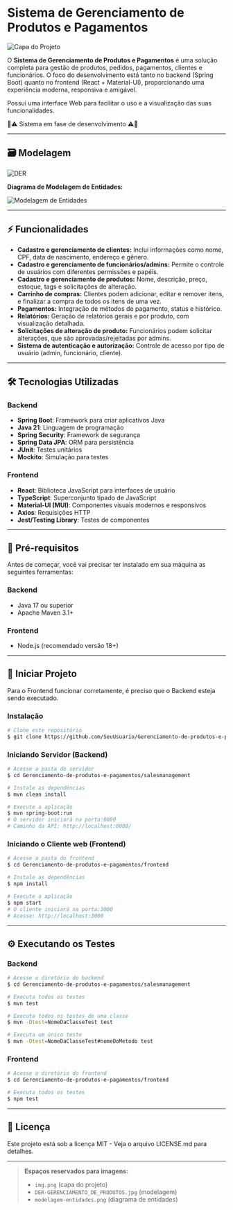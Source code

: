 # Sistema de Gerenciamento de Produtos e Pagamentos

![Capa do Projeto](img.png)

O **Sistema de Gerenciamento de Produtos e Pagamentos** é uma solução completa para gestão de produtos, pedidos, pagamentos, clientes e funcionários. O foco do desenvolvimento está tanto no backend (Spring Boot) quanto no frontend (React + Material-UI), proporcionando uma experiência moderna, responsiva e amigável.

Possui uma interface Web para facilitar o uso e a visualização das suas funcionalidades.

🚧⚠️ Sistema em fase de desenvolvimento ⚠️🚧

---

## 🗃️ Modelagem

![DER](DER-GERENCIAMENTO_DE_PRODUTOS.jpg)

**Diagrama de Modelagem de Entidades:**

![Modelagem de Entidades](modelagem-entidades.png)

---

## ⚡ Funcionalidades
- **Cadastro e gerenciamento de clientes:** Inclui informações como nome, CPF, data de nascimento, endereço e gênero.
- **Cadastro e gerenciamento de funcionários/admins:** Permite o controle de usuários com diferentes permissões e papéis.
- **Cadastro e gerenciamento de produtos:** Nome, descrição, preço, estoque, tags e solicitações de alteração.
- **Carrinho de compras:** Clientes podem adicionar, editar e remover itens, e finalizar a compra de todos os itens de uma vez.
- **Pagamentos:** Integração de métodos de pagamento, status e histórico.
- **Relatórios:** Geração de relatórios gerais e por produto, com visualização detalhada.
- **Solicitações de alteração de produto:** Funcionários podem solicitar alterações, que são aprovadas/rejeitadas por admins.
- **Sistema de autenticação e autorização:** Controle de acesso por tipo de usuário (admin, funcionário, cliente).

---

## 🛠️ Tecnologias Utilizadas

### Backend
- **Spring Boot**: Framework para criar aplicativos Java
- **Java 21**: Linguagem de programação
- **Spring Security**: Framework de segurança
- **Spring Data JPA**: ORM para persistência
- **JUnit**: Testes unitários
- **Mockito**: Simulação para testes

### Frontend
- **React**: Biblioteca JavaScript para interfaces de usuário
- **TypeScript**: Superconjunto tipado de JavaScript
- **Material-UI (MUI)**: Componentes visuais modernos e responsivos
- **Axios**: Requisições HTTP
- **Jest/Testing Library**: Testes de componentes

---

## 📌 Pré-requisitos
Antes de começar, você vai precisar ter instalado em sua máquina as seguintes ferramentas:

### Backend
- Java 17 ou superior
- Apache Maven 3.1+

### Frontend
- Node.js (recomendado versão 18+)

---

## 🚀 Iniciar Projeto
Para o Frontend funcionar corretamente, é preciso que o Backend esteja sendo executado.

### Instalação
```bash
# Clone este repositório
$ git clone https://github.com/SeuUsuario/Gerenciamento-de-produtos-e-pagamentos.git
```

### Iniciando Servidor (Backend)
```bash
# Acesse a pasta do servidor
$ cd Gerenciamento-de-produtos-e-pagamentos/salesmanagement

# Instale as dependências
$ mvn clean install

# Execute a aplicação
$ mvn spring-boot:run
# O servidor iniciará na porta:8080
# Caminho da API: http://localhost:8080/
```

### Iniciando o Cliente web (Frontend)
```bash
# Acesse a pasta do frontend
$ cd Gerenciamento-de-produtos-e-pagamentos/frontend

# Instale as dependências
$ npm install

# Execute a aplicação
$ npm start
# O cliente iniciará na porta:3000
# Acesse: http://localhost:3000
```

---

## ⚙️ Executando os Testes
### Backend
```bash
# Acesse o diretório do backend
$ cd Gerenciamento-de-produtos-e-pagamentos/salesmanagement

# Executa todos os testes
$ mvn test

# Executa todos os testes de uma classe
$ mvn -Dtest=NomeDaClasseTest test

# Executa um único teste
$ mvn -Dtest=NomeDaClasseTest#nomeDoMetodo test
```

### Frontend
```bash
# Acesse o diretório do frontend
$ cd Gerenciamento-de-produtos-e-pagamentos/frontend

# Executa todos os testes
$ npm test
```

---

## 📝 Licença
Este projeto está sob a licença MIT - Veja o arquivo LICENSE.md para detalhes.

---

> **Espaços reservados para imagens:**
> - `img.png` (capa do projeto)
> - `DER-GERENCIAMENTO_DE_PRODUTOS.jpg` (modelagem)
> - `modelagem-entidades.png` (diagrama de entidades) 